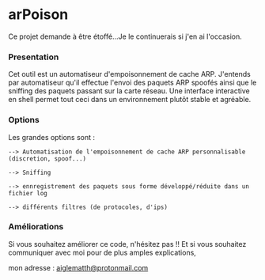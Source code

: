 # arPoison

Ce projet demande à être étoffé...Je le continuerais si j'en ai l'occasion.

### Presentation ###

  Cet outil est un automatiseur d'empoisonnement de cache ARP.
  J'entends par automatiseur qu'il effectue l'envoi des paquets ARP spoofés 
  ainsi que le sniffing des paquets passant sur la carte réseau.
  Une interface interactive en shell permet tout ceci dans un environnement
  plutôt stable et agréable.
  
### Options ###

  Les grandes options sont :
  
    --> Automatisation de l'empoisonnement de cache ARP personnalisable (discretion, spoof...)
    
    --> Sniffing
    
    --> ennregistrement des paquets sous forme développé/réduite dans un fichier log
    
    --> différents filtres (de protocoles, d'ips)
    
### Améliorations ###

  Si vous souhaitez améliorer ce code, n'hésitez pas !!
  Et si vous souhaitez communiquer avec moi pour de plus amples explications, 
  
  mon adresse : aiglematth@protonmail.com
